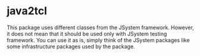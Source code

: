 # java2tcl

This package uses different classes from the JSystem framework. However, it does not mean that it should be used only with JSystem testing framework.
You can use it as is, simply think of the JSystem packages like some infrastructure packages used by the package.